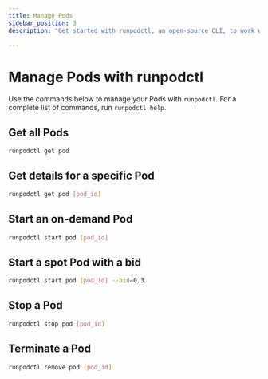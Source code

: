 ```yaml
---
title: Manage Pods
sidebar_position: 3
description: "Get started with runpodctl, an open-source CLI, to work with Pods and RunPod projects. Install and configure the tool, then verify the installation and API key setup to start using runpodctl."

---
```


# Manage Pods with runpodctl

Use the commands below to manage your Pods with `runpodctl`. For a complete list of commands, run `runpodctl help`.

## Get all Pods

```bash
runpodctl get pod
```

## Get details for a specific Pod

```bash
runpodctl get pod [pod_id]
```

## Start an on-demand Pod

```bash
runpodctl start pod [pod_id]
```

## Start a spot Pod with a bid

```bash
runpodctl start pod [pod_id] --bid=0.3
```

## Stop a Pod

```bash
runpodctl stop pod [pod_id]
```

## Terminate a Pod

```bash
runpodctl remove pod [pod_id]
```
